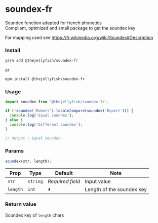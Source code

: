 # soundex-fr
Soundex function adapted for french phonetics   
Compliant, optimized and small package to get the soundex key       

For mapping used see https://fr.wikipedia.org/wiki/Soundex#Description  


### Install
```bash
yarn add @thejellyfish/soundex-fr
```
or
```bash
npm install @thejellyfish/soundex-fr
```
### Usage
```javascript
import soundex from '@thejellyfish/soundex-fr';

if (!soundex('Robert').localeCompare(soundex('Rupert'))) {
  console.log('Equal soundex');
} else {
  console.log('Different soundex');
}
    
// Output : Equal soundex
```


### Params

```javascript
soundex(str, length);
```

| Prop     | Type     |  Default         | Note                      |
|----------|----------|------------------|---------------------------|
| `str`    | `string` | _Required field_ | Input value               |
| `length` | `int`    | `4`              | Length of the soundex key |


### Return value

Soundex key of `length` chars
